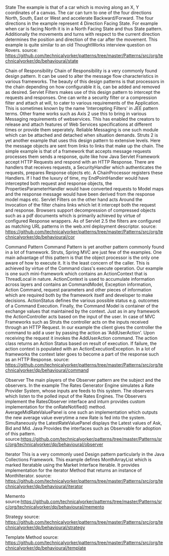 
State
The example is that of a car which is moving along an X, Y coordinates of a canvas. The car can turn to one of the four directions North, South, East or West and accelerate Backward/Forward. The four directions in the example represent 4 Direction Facing State. For example when car is facing North it is in a North Facing State and thus State pattern. Additionally the movements and turns with respect to the current direction determines the position and direction of the car after the movement. 
This example is quite similar to an old ThoughtWorks interview question on Rovers.
source: https://github.com/technicalyorker/patterns/tree/master/Patterns/src/org/technicalyorker/dp/behavioural/state

Chain of Responsibility 
Chain of Responsibility is a very commonly found design pattern. It can be used to alter the message flow characteristics in various frameworks. The beauty of this design patterns is that processors in the chain depending on how configurable it is, can be added and removed as desired. Servlet Filters makes use of this design pattern to intercept the requests and responses. One can write a security filter or a compression filter and attach at will, to cater to various requirements of the Application. This is sometimes known by the name 'Intercepting Filters' in JEE pattern terms. Other frame works such as Axis 2 use this to bring in various Messaging requirements of webservices. This has enabled the creators to release and attach features of Web Services specifications at different times or provide them seperately. Reliable Messaging is one such module which can be attached and detached when situation demands. Struts 2 is yet another example that uses this design pattern to extensive levels.
Here the message objects are sent from links to links that make up the chain.
The simple example is that of a framework that accepts message requests processes them sends a response, quite like how Java Servlet Framework accept HTTP Requests and respond with an HTTP Response. 
There are handlers that receives requests, a SecurityHandler which authenticates the requests, prepares Response objects etc. A ChainProcessor registers these Handlers. If I had the luxury of time, my EndPointHandler would have intercepted both request and response objects, the PropertiesParameterHandler would have converted requests to Model maps and the response message would have been derived from the response model maps etc. 
Servlet Filters on the other hand acts Around the Invocation of the filter chains links which let it intercept both the request and response. Browsers support decompression of compressed objects such as a pdf documents which is primarily achieved by virtue of configured Response wrappers. As of Servlet 2.5 the filters are configured as matching URL patterns in the web.xml deployment descriptor. 
source: https://github.com/technicalyorker/patterns/tree/master/Patterns/src/org/technicalyorker/dp/behavioural/cor

Command Pattern
Command Pattern is yet another pattern commonly found in a lot of framework. Struts, Spring MVC are just few of the examples. One main advantage of this pattern is that the object processor is the only one aware of how to execute it. It is the least concern of the caller. This is achieved by virtue of the Command class's execute operation. 
Our example is one such mini-framework which contains an ActionContext that is ThreadLocal in nature. ActionContext is used to accumulate information across layers and contains an CommandModel, Exception information, Action Command, request parameters and other pieces of information which are required both by the framework itself and developer to make decisions. ActionStatus defines the various possible status e.g. outcomes of a Command Execution. Finally, the Command Model is container of the exchange values that maintained by the context.
Just as in any framework the ActionController acts based on the input of the user. In case of MVC Frameworks such as Struts the controller acts on the inputs received through an HTTP Request. In our example the client gives the controller the command to add a user by passing the action as 'AddUserAction'. Upon receiving the request it invokes the AddUserAction command. The action class returns an Action Status based on result of execution. If failure, the action context is populated with an ActionExecutionException. In a lot of frameworks the context later goes to become a part of the response such as an HTTP Response.
source: https://github.com/technicalyorker/patterns/tree/master/Patterns/src/org/technicalyorker/dp/behavioural/command

Observer
The main players of the Observer pattern are the subject and the observers. In the example The Rates Generator Engine simulates a Rate Provider System, whose inputs are feeds to this system. The observers which listen to the polled input of the Rates Engines. The Observers implement the RatesObserver interface and inturn provides custom implementation for the onRateNotified() method. AverageMidRateValuePanel is one such an implementation which outputs the new average value everytime a new Rate is fed into the system. Simultaneously the LatestRateValuePanel displays the Latest values of Ask, Bid and Mid. Java Provides the interfaces such as Observable for adoption of this pattern. 
source:https://github.com/technicalyorker/patterns/tree/master/Patterns/src/org/technicalyorker/dp/behavioural/observer

Iterator
This is a very commonly used Design pattern particularly in the Java Collections Framework. This example defines MonthArrayList which is marked Iteratable using the Market Interface Iterable. It provides implementation for the iterator Method that returns an instance of MonthIterator.
source: https://github.com/technicalyorker/patterns/tree/master/Patterns/src/org/technicalyorker/dp/behavioural/iterator

Memento
source:https://github.com/technicalyorker/patterns/tree/master/Patterns/src/org/technicalyorker/dp/behavioural/memento

Strategy
source: https://github.com/technicalyorker/patterns/tree/master/Patterns/src/org/technicalyorker/dp/behavioural/strategy

Template Method
source: https://github.com/technicalyorker/patterns/tree/master/Patterns/src/org/technicalyorker/dp/behavioural/template
